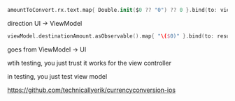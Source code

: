 


```swift
amountToConvert.rx.text.map{ Double.init($0 ?? "0") ?? 0 }.bind(to: viewModel.sourceAmount).addDisposableTo(disposeBag)
```

direction UI -> ViewModel


```swift
viewModel.destinationAmount.asObservable().map{ "\($0)" }.bind(to: result.rx.text).addDisposableTo(disposeBag)
```

goes from ViewModel -> UI

wtih testing, you just trust it works for the view controller

in testing, you just test view model

https://github.com/technicallyerik/currencyconversion-ios
